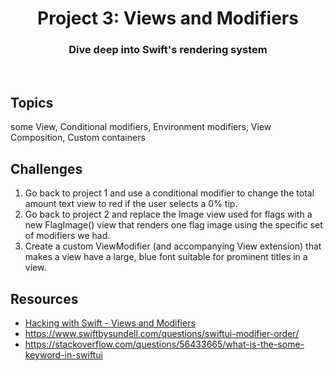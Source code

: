 <div align="center">
  <h1>Project 3: Views and Modifiers</h1>
  <h3>Dive deep into Swift's rendering system</h3>
  <br/>
</div>

## Topics

some View, Conditional modifiers, Environment modifiers, View Composition, Custom containers

##  Challenges


1. Go back to project 1 and use a conditional modifier to change the total amount text view to red if the user selects a 0% tip.
2. Go back to project 2 and replace the Image view used for flags with a new FlagImage() view that renders one flag image using the specific set of modifiers we had.
3. Create a custom ViewModifier (and accompanying View extension) that makes a view have a large, blue font suitable for prominent titles in a view.

## Resources

- [Hacking with Swift - Views and Modifiers](https://www.hackingwithswift.com/books/ios-swiftui/views-and-modifiers-wrap-up)
- https://www.swiftbysundell.com/questions/swiftui-modifier-order/
- https://stackoverflow.com/questions/56433665/what-is-the-some-keyword-in-swiftui
